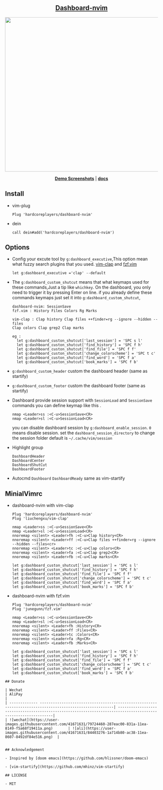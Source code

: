 ## <div align="center"> [Dashboard-nvim](https://github.com/hardcoreplayers/dashboard-nvim)</div>

<div align="center">
<img src="https://user-images.githubusercontent.com/41671631/84384273-4f71a400-ac20-11ea-8806-8052ed64f28b.png" width="704" height="507">
</div>

<p align="center">
  <b><a href="https://github.com/hardcoreplayers/dashboard-nvim/wiki">Demo Screenshots</a></b>
  |
  <b><a href="/docs">docs</a></b>
</p>

## Install

- vim-plug

  ```vim
  Plug 'hardcoreplayers/dashboard-nvim'
  ```

- dein

  ```vim
  call dein#add('hardcoreplayers/dashboard-nvim')
  ```

## Options

- Config your excute tool by `g:dashboard_executive`,This option mean what fuzzy
  search plugins that you used. [vim-clap](https://github.com/liuchengxu/vim-clap)
  and [fzf.vim](https://github.com/junegunn/fzf.vim)

  ```viml
  let g:dashboard_executive ='clap' --default
  ```

- The `g:dashboard_custom_shutcut` means that what keymaps used for these commands,Just a tip like `whichkey`.
  On the dashboard, you only need to trigger it by pressing Enter on line.
  if you already define these commands keymaps just set it into `g:dashboard_custom_shutcut`,

  ```
  dashboard-nvim: SessionSave
  fzf.vim : History Files Colors Rg Marks

  vim-clap : Clap history Clap files ++finder=rg --ignore --hidden --files
  Clap colors Clap grep2 Clap marks
  ```

  ```viml
  eg :
    let g:dashboard_custon_shutcut['last_session'] = 'SPC s l'
    let g:dashboard_custon_shutcut['find_history'] = 'SPC f h'
    let g:dashboard_custon_shutcut['find_file'] = 'SPC f f'
    let g:dashboard_custon_shutcut['change_colorscheme'] = 'SPC t c'
    let g:dashboard_custon_shutcut['find_word'] = 'SPC f a'
    let g:dashboard_custon_shutcut['book_marks'] = 'SPC f b'
  ```

- `g:dashboard_custom_header` custom the dashboard header (same as startify)

- `g:dashboard_custom_footer` custom the dashboard footer (same as startify)

- Dashboard provide session support with `SessionLoad` and `SessionSave`
  commands you can define keymap like this .
  ```viml
  nmap <Leader>ss :<C-u>SessionSave<CR>
  nmap <Leader>sl :<C-u>SessionLoad<CR>
  ```
  you can disable dashboard session by `g:dashboard_enable_session`. `0` means disable session.
  set the `dashboard_session_directory` to change the session folder
  default is `~/.cache/vim/session`
- Highlight group
  ```VimL
  DashboardHeader
  DashboardCenter
  DashboardShutCut
  DashboardFooter
  ```
- Autocmd `Dashboard` `DashboardReady` same as vim-startify

## MinialVimrc

- dashboard-nvim with vim-clap

  ```viml
  Plug 'hardcoreplayers/dashboard-nvim'
  Plug 'liuchengxu/vim-clap'

  nmap <Leader>ss :<C-u>SessionSave<CR>
  nmap <Leader>sl :<C-u>SessionLoad<CR>
  nnoremap <silent> <Leader>fh :<C-u>Clap history<CR>
  nnoremap <silent> <Leader>ff :<C-u>Clap files ++finder=rg --ignore --hidden --files<cr>
  nnoremap <silent> <Leader>tc :<C-u>Clap colors<CR>
  nnoremap <silent> <Leader>fa :<C-u>Clap grep2<CR>
  nnoremap <silent> <Leader>fb :<C-u>Clap marks<CR>

  let g:dashboard_custon_shutcut['last_session'] = 'SPC s l'
  let g:dashboard_custon_shutcut['find_history'] = 'SPC f h'
  let g:dashboard_custon_shutcut['find_file'] = 'SPC f f'
  let g:dashboard_custon_shutcut['change_colorscheme'] = 'SPC t c'
  let g:dashboard_custon_shutcut['find_word'] = 'SPC f a'
  let g:dashboard_custon_shutcut['book_marks'] = 'SPC f b'
  ```

- dashboard-nvim with fzf.vim

  ```viml
  Plug 'hardcoreplayers/dashboard-nvim'
  Plug 'junegunn/fzf.vim'

  nmap <Leader>ss :<C-u>SessionSave<CR>
  nmap <Leader>sl :<C-u>SessionLoad<CR>
  nnoremap <silent> <Leader>fh :History<CR>
  nnoremap <silent> <Leader>ff :Files<CR>
  nnoremap <silent> <Leader>tc :Colors<CR>
  nnoremap <silent> <Leader>fa :Rg<CR>
  nnoremap <silent> <Leader>fb :Marks<CR>

  let g:dashboard_custon_shutcut['last_session'] = 'SPC s l'
  let g:dashboard_custon_shutcut['find_history'] = 'SPC f h'
  let g:dashboard_custon_shutcut['find_file'] = 'SPC f f'
  let g:dashboard_custon_shutcut['change_colorscheme'] = 'SPC t c'
  let g:dashboard_custon_shutcut['find_word'] = 'SPC f a'
  let g:dashboard_custon_shutcut['book_marks'] = 'SPC f b'
  ```

```
## Donate

| Wechat                                                                                                                | AliPay                                                                                                        |
| ------------- --------------------------------------------------------------------------------------------------------| --------------------------------------------------------------------------------------------------------------|
| ![wechat](https://user-images.githubusercontent.com/41671631/79724460-287eac00-831a-11ea-8149-f5a68f19411a.png)       | ![ali](https://user-images.githubusercontent.com/41671631/84403276-1a714b80-ac38-11ea-8607-8492df84e516.png)  |


## Acknowledgement

- Inspired by [doom emacs](https://github.com/hlissner/doom-emacs)

- [vim-startify](https://github.com/mhinz/vim-startify)

## LICENSE

- MIT
```
